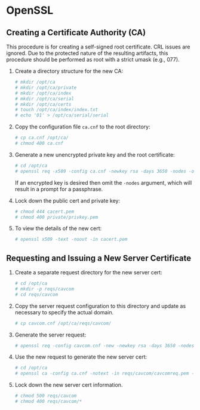 # OpenSSL

## Creating a Certificate Authority (CA)

This procedure is for creating a self-signed root certificate.  CRL issues are
ignored.  Due to the protected nature of the resulting artifacts, this
procedure should be performed as root with a strict umask (e.g., 077).

1. Create a directory structure for the new CA:
    ``` bash
    # mkdir /opt/ca
    # mkdir /opt/ca/private
    # mkdir /opt/ca/index
    # mkdir /opt/ca/serial
    # mkdir /opt/ca/certs
    # touch /opt/ca/index/index.txt
    # echo '01' > /opt/ca/serial/serial
    ```
1. Copy the configuration file `ca.cnf` to the root directory:

    ``` bash
    # cp ca.cnf /opt/ca/
    # chmod 400 ca.cnf
    ```
1. Generate a new unencrypted private key and the root certificate:
    ``` bash
    # cd /opt/ca
    # openssl req -x509 -config ca.cnf -newkey rsa -days 3650 -nodes -out cacert.pem
    ```
    If an encrypted key is desired then omit the `-nodes` argument, which will
    result in a prompt for a passphrase.
1. Lock down the public cert and private key:
    ``` bash
    # chmod 444 cacert.pem
    # chmod 400 private/privkey.pem
    ```
1. To view the details of the new cert:
    ``` bash
    # openssl x509 -text -noout -in cacert.pem
    ```

## Requesting and Issuing a New Server Certificate

1. Create a separate request directory for the new server cert:
   ```bash
   # cd /opt/ca
   # mkdir -p reqs/cavcom
   # cd reqs/cavcom
   ```
1. Copy the server request configuration to this directory and update as
necessary to specify the actual domain.
    ```bash
    # cp cavcom.cnf /opt/ca/reqs/cavcom/
    ```
1. Generate the server request:
    ```bash
    # openssl req -config cavcom.cnf -new -newkey rsa -days 3650 -nodes -out cavcomreq.pem
    ```
1. Use the new request to generate the new server cert:
    ```bash
    # cd /opt/ca
    # openssl ca -config ca.cnf -notext -in reqs/cavcom/cavcomreq.pem -out reqs/cavcom/cavcomcert.pem
    ```
1. Lock down the new server cert information.

    ``` bash
    # chmod 500 reqs/cavcom
    # chmod 400 reqs/cavcom/*
    ```
